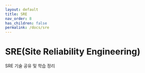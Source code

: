 ```yaml
---
layout: default
title: SRE
nav_order: 8
has_children: false
permalink: /docs/sre
---
```


# SRE(Site Reliability Engineering)
SRE 기술 공유 및 학습 정리
